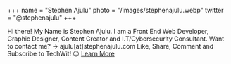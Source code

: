 +++
name = "Stephen Ajulu"
photo = "/images/stephenajulu.webp"
twitter = "@stephenajulu"
+++

Hi there! My Name is Stephen Ajulu. I am a Front End Web Developer, Graphic Designer, Content Creator and I.T/Cybersecurity Consultant. Want to contact me? → ajulu[at]stephenajulu.com Like, Share, Comment and Subscribe to TechWit! 😉 [Learn More](https://stephenajulu.com)
